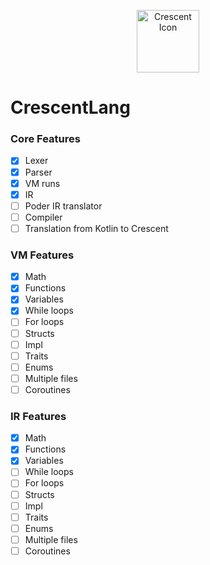 <p align="center">
    <img src="https://github.com/camdenorrb/CrescentVM/raw/master/CrescentIcon.png" alt="Crescent Icon" width="100px" height="100px">
</p>

# CrescentLang

### Core Features
- [x] Lexer
- [x] Parser
- [x] VM runs
- [x] IR
- [ ] Poder IR translator
- [ ] Compiler
- [ ] Translation from Kotlin to Crescent

### VM Features
- [x] Math
- [x] Functions
- [x] Variables
- [x] While loops
- [ ] For loops
- [ ] Structs
- [ ] Impl
- [ ] Traits
- [ ] Enums
- [ ] Multiple files
- [ ] Coroutines

### IR Features
- [x] Math
- [x] Functions
- [x] Variables
- [ ] While loops
- [ ] For loops
- [ ] Structs
- [ ] Impl
- [ ] Traits
- [ ] Enums
- [ ] Multiple files
- [ ] Coroutines
